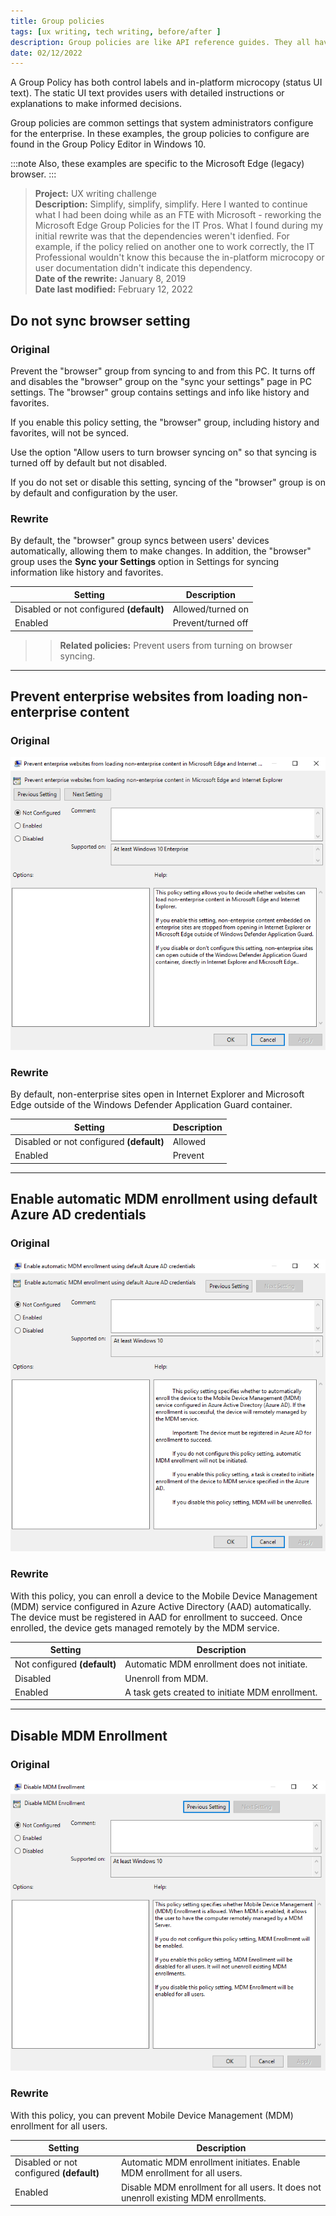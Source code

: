 ```yaml
---
title: Group policies
tags: [ux writing, tech writing, before/after ]
description: Group policies are like API reference guides. They all have a purpose and some have dependencies.   
date: 02/12/2022
---
```


A Group Policy has both control labels and in-platform microcopy (status UI text).  The static UI text provides users with detailed instructions or explanations to make informed decisions.  

Group policies are common settings that system administrators configure for the enterprise. In these examples, the group policies to configure are found in the Group Policy Editor in Windows 10. 

:::note
Also, these examples are specific to the Microsoft Edge (legacy) browser. 
:::

>**Project:**  UX writing challenge   
>**Description:** Simplify, simplify, simplify.  Here I wanted to continue what I had been doing while as an FTE with Microsoft - reworking the Microsoft Edge Group Policies for the IT Pros. What I found during my initial rewrite was that the dependencies weren't idenfied. For example, if the policy relied on another one to work correctly, the IT Professional wouldn't know this because the in-platform microcopy or user documentation didn't indicate this dependency. <br />
>**Date of the rewrite:** January 8, 2019   <br />
>**Date last modified:** February 12, 2022

## Do not sync browser setting 

### Original

Prevent the "browser" group from syncing to and from this PC. It turns off and disables the "browser" group on the "sync your settings" page in PC settings. The "browser" group contains settings and info like history and favorites.

If you enable this policy setting, the "browser" group, including history and favorites, will not be synced.

Use the option "Allow users to turn browser syncing on" so that syncing is turned off by default but not disabled.

If you do not set or disable this setting, syncing of the "browser" group is on by default and configuration by the user.

### Rewrite 

By default, the "browser" group syncs between users' devices automatically, allowing them to make changes. In addition, the "browser" group uses the **Sync your Settings** option in Settings for syncing information like history and favorites.

| Setting | Description |
| ------- | ----------- |
| Disabled or not configured **(default)** | Allowed/turned on |
| Enabled | Prevent/turned off |

>> **Related policies:** Prevent users from turning on browser syncing.

<hr />

## Prevent enterprise websites from loading non-enterprise content

### Original

![Orginal browser group policy](../../static/img/gp-browser-before2.png)

### Rewrite 

By default, non-enterprise sites open in Internet Explorer and Microsoft Edge outside of the Windows Defender Application Guard container.

| Setting | Description |
| ------- | ----------- |
| Disabled or not configured **(default)** | Allowed |
| Enabled | Prevent |

<hr />

## Enable automatic MDM enrollment using default Azure AD credentials

### Original 

![Orginal MDM group policy](../../static/img/gp-mdm-before1.png)

### Rewrite

With this policy, you can enroll a device to the Mobile Device Management (MDM) service configured in Azure Active Directory (AAD) automatically.  The device must be registered in AAD for enrollment to succeed. Once enrolled, the device gets managed remotely by the MDM service.  

| Setting | Description |
| ------- | ----------- |
| Not configured **(default)** | Automatic MDM enrollment does not initiate.  |
| Disabled | Unenroll from MDM. |
| Enabled | A task gets created to initiate MDM enrollment. |

<hr />

## Disable MDM Enrollment

### Original 

![Orginal MDM group policy](../../static/img/gp-mdm-before2.png)

### Rewrite

With this policy, you can prevent Mobile Device Management (MDM) enrollment for all users.   

| Setting | Description |
| ------- | ----------- |
| Disabled or not configured **(default)** | Automatic MDM enrollment initiates. Enable MDM enrollment for all users. |
| Enabled | Disable MDM enrollment for all users. It does not unenroll existing MDM enrollments. |